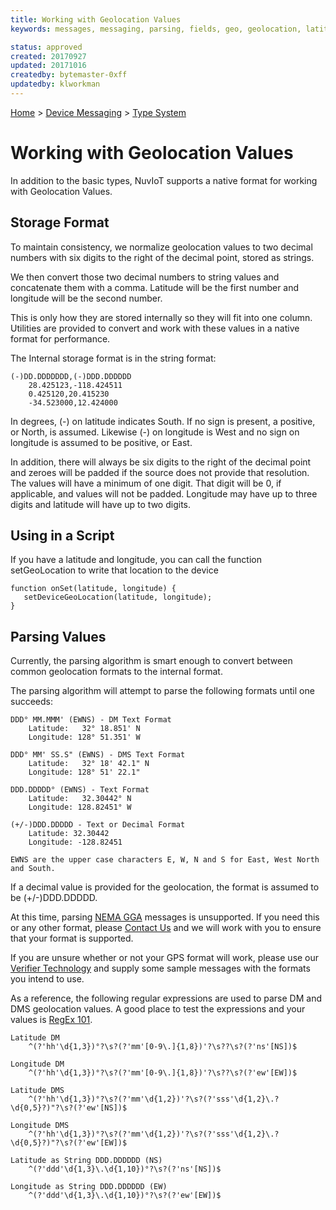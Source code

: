 ```yaml
---
title: Working with Geolocation Values
keywords: messages, messaging, parsing, fields, geo, geolocation, latitude, longitude, location

status: approved
created: 20170927
updated: 20171016
createdby: bytemaster-0xff
updatedby: klworkman
---
```

[Home](../../Index.md) > [Device Messaging](../Index.md) > [Type System](Index.md)

# Working with Geolocation Values

In addition to the basic types, NuvIoT supports a native format for working with Geolocation Values.

## Storage Format
To maintain consistency, we normalize geolocation values to two decimal numbers with six digits to the right of the decimal point, stored as strings.

We then convert those two decimal numbers to string values and concatenate them with a comma.  Latitude will be the first number and longitude will be the second number.

This is only how they are stored internally so they will fit into one column.  Utilities are provided to convert and work with
these values in a native format for performance.


The Internal storage format is in the string format:
```
(-)DD.DDDDDDD,(-)DDD.DDDDDD 
    28.425123,-118.424511
    0.425120,20.415230
    -34.523000,12.424000
```

In degrees, (-) on latitude indicates South. If no sign is present, a positive, or North, is assumed.  Likewise (-) on longitude is West and no sign on longitude is assumed to be positive, or East.

In addition, there will always be six digits to the right of the decimal point and zeroes will be padded if the source does not provide that resolution.
The values will have a minimum of one digit.  That digit will be 0, if applicable, and values will not be padded.  Longitude may have up to three digits and latitude will have up to two digits.

## Using in a Script
If you have a latitude and longitude, you can call the function setGeoLocation to write that location to the device
```
function onSet(latitude, longitude) {
   setDeviceGeoLocation(latitude, longitude);
}
```

## Parsing Values
Currently, the parsing algorithm is smart enough to convert between common geolocation formats to the internal format.

The parsing algorithm will attempt to parse the following formats until one succeeds:
```
DDD° MM.MMM' (EWNS) - DM Text Format
    Latitude:   32° 18.851' N  
    Longitude: 128° 51.351' W

DDD° MM' SS.S" (EWNS) - DMS Text Format
    Latitude:   32° 18' 42.1" N  
    Longitude: 128° 51' 22.1"

DDD.DDDDD° (EWNS) - Text Format
    Latitude:   32.30442° N
    Longitude: 128.82451° W

(+/-)DDD.DDDDD - Text or Decimal Format
    Latitude: 32.30442
    Longitude: -128.82451

EWNS are the upper case characters E, W, N and S for East, West North and South.
```

If a decimal value is provided for the geolocation, the format is assumed to be (+/-)DDD.DDDDD.

At this time, parsing [NEMA GGA](http://www.gpsinformation.org/dale/nmea.htm#GGA) messages is unsupported.  If you need this or any other format, please [Contact Us](http://support.nuviot.com/contactus?source=gpsformats) and we will work with you to ensure that your format is supported.

If you are unsure whether or not your GPS format will work, please use our [Verifier Technology](../Parsing/Verifiers.md) and supply some sample messages with the formats you intend to use.

As a reference, the following regular expressions are used to parse DM and DMS geolocation values.  A good place to test the expressions and your values is [RegEx 101](https://regex101.com/).

```
Latitude DM
    ^(?'hh'\d{1,3})°?\s?(?'mm'[0-9\.]{1,8})'?\s??\s?(?'ns'[NS])$

Longitude DM
    ^(?'hh'\d{1,3})°?\s?(?'mm'[0-9\.]{1,8})'?\s??\s?(?'ew'[EW])$

Latitude DMS 
    ^(?'hh'\d{1,3})°?\s?(?'mm'\d{1,2})'?\s?(?'sss'\d{1,2}\.?\d{0,5}?)"?\s?(?'ew'[NS])$

Longitude DMS
    ^(?'hh'\d{1,3})°?\s?(?'mm'\d{1,2})'?\s?(?'sss'\d{1,2}\.?\d{0,5}?)"?\s?(?'ew'[EW])$

Latitude as String DDD.DDDDDD (NS)
    ^(?'ddd'\d{1,3}\.\d{1,10})°?\s?(?'ns'[NS])$

Longitude as String DDD.DDDDDD (EW)
    ^(?'ddd'\d{1,3}\.\d{1,10})°?\s?(?'ew'[EW])$
```
